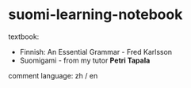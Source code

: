 # suomi-learning-notebook

textbook:
- Finnish: An Essential Grammar - Fred Karlsson
- Suomigami - from my tutor **Petri Tapala**

comment language: zh / en 
